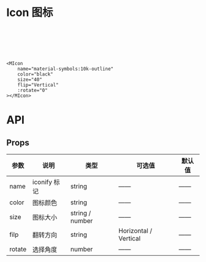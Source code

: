 # Icon 图标

<div style="display: flex; justify-content: space-around; margin: 40px;">

<MIcon
			name="material-symbols:10k-outline"
			color="black"
			size="40"
			flip="Vertical"
			:rotate="0"
		></MIcon>

</div>

```vue
<MIcon
	name="material-symbols:10k-outline"
	color="black"
	size="40"
	flip="Vertical"
	:rotate="0"
></MIcon>
```

# API

## Props

| 参数   | 说明         | 类型            | 可选值                | 默认值 |
| ------ | ------------ | --------------- | --------------------- | ------ |
| name   | iconify 标记 | string          | ——                    | ——     |
| color  | 图标颜色     | string          | ——                    | ——     |
| size   | 图标大小     | string / number | ——                    | ——     |
| filp   | 翻转方向     | string          | Horizontal / Vertical | ——     |
| rotate | 选择角度     | number          | ——                    | ——     |
